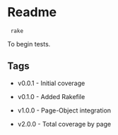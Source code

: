 # Readme

```
 rake
```

To begin tests.

## Tags
* v0.0.1 - Initial coverage

* v0.1.0 - Added Rakefile

* v1.0.0 - Page-Object integration

* v2.0.0 - Total coverage by page